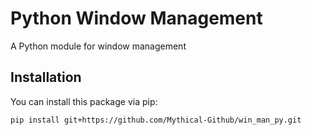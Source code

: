 # Python Window Management

A Python module for window management

## Installation

You can install this package via pip:

```bash
pip install git+https://github.com/Mythical-Github/win_man_py.git
